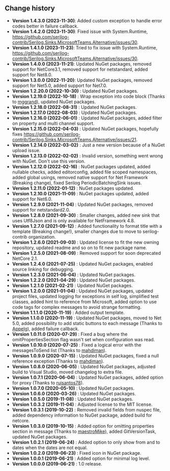 Change history
--------------
* **Version 1.4.3.0 (2023-11-30)**: Added custom exception to handle error codes better in failure callback.
* **Version 1.4.2.0 (2023-11-30)**: Fixed issue with System.Runtime, https://github.com/serilog-contrib/Serilog.Sinks.MicrosoftTeams.Alternative/issues/30.
* **Version 1.4.1.0 (2023-11-23)**: Tried to fix issue with System.Runtime, https://github.com/serilog-contrib/Serilog.Sinks.MicrosoftTeams.Alternative/issues/30.
* **Version 1.4.0.0 (2023-11-21)**: Updated NuGet packages, removed support for NetCore3.1, removed support for netstandard, added support for Net8.0.
* **Version 1.3.0.0 (2022-11-20)**: Updated NuGet packages, removed support for Net5.0, added support for Net7.0.
* **Version 1.2.20.0 (2022-10-30)** : Updated NuGet packages.
* **Version 1.2.19.0 (2022-10-18)** : Wrap exception into code block (Thanks to [mggrand](https://github.com/mggrand)), updated NuGet packages.
* **Version 1.2.18.0 (2022-08-31)** : Updated NuGet packages.
* **Version 1.2.17.0 (2022-08-03)** : Updated NuGet packages.
* **Version 1.2.16.0 (2022-06-01)** : Updated NuGet packages, added filter on property and multi channel support.
* **Version 1.2.15.0 (2022-04-03)** : Updated NuGet packages, hopefully fixes https://github.com/serilog-contrib/Serilog.Sinks.MicrosoftTeams.Alternative/issues/21.
* **Version 1.2.14.0 (2022-03-02)** : Just a new version because of a NuGet upload issue.
* **Version 1.2.13.0 (2022-02-02)** : Invalid version, something went wrong with NuGet. Don't use this version.
* **Version 1.2.12.0 (2022-02-16)** : NuGet packages updated, added nullable checks, added editorconfig, added file scoped namespaces, added global usings, removed native support for Net Framework (Breaking change), fixed Serilog PeriodicBatchingSink issues.
* **Version 1.2.11.0 (2022-01-12)** : NuGet packages updated.
* **Version 1.2.10.0 (2021-11-09)** : NuGet packages updated, added support for Net6.0.
* **Version 1.2.9.0 (2021-11-04)** : Updated NuGet packages, removed support for netstandard2.0.
* **Version 1.2.8.0 (2021-09-30)** : Smaller changes, added new sink that uses Utf8Json and is only available for NetFramework 4.8.
* **Version 1.2.7.0 (2021-09-12)** : Added functionality to format title with a template (Breaking change!), smaller changes due to move to serilog-contrib organization.
* **Version 1.2.6.0 (2021-09-03)** : Updated license to fit the new owning repository, updated readme and so on to fit new package name.
* **Version 1.2.5.0 (2021-08-09)** : Removed support for soon deprecated NetCore 2.1.
* **Version 1.2.4.0 (2021-07-25)** : Updated NuGet packages, enabled source linking for debugging.
* **Version 1.2.3.0 (2021-06-04)** : Updated NuGet packages.
* **Version 1.2.2.0 (2021-04-29)** : Updated NuGet packages.
* **Version 1.2.1.0 (2021-02-21)** : Updated NuGet packages.
* **Version 1.2.0.0 (2021-01-04)** : Updated NuGet packages, updated project files, updated logging for exceptions in self log, simplified test classes, added hint to reference from Microsoft, added option to use code tags for complex messages to avoid strange formatting.
* **Version 1.1.1.0 (2020-11-19)** : Added output template.
* **Version 1.1.0.0 (2020-11-19)** : Updated NuGet packages, moved to Net 5.0, added possibility to add static buttons to each message (Thanks to [Appelg](https://github.com/Appelg)), added failure callback.
* **Version 1.0.11.0 (2020-07-29)** : Fixed a bug where the omitPropertiesSection flag wasn't set when configuration was read.
* **Version 1.0.10.0 (2020-07-25)** : Fixed a logical error with the messagesToSend list (Thanks to [mahdiman](https://github.com/mahdiman)).
* **Version 1.0.9.0 (2020-07-15)** : Updated NuGet packages, fixed a null reference exception (Thanks to [mahdiman](https://github.com/mahdiman)).
* **Version 1.0.8.0 (2020-06-05)** : Updated NuGet packages, adjusted build to Visual Studio, moved changelog to extra file.
* **Version 1.0.7.1 (2020-06-04)** : Updated NuGet packages, added option for proxy (Thanks to [ruisantos78](https://github.com/ruisantos78)).
* **Version 1.0.7.0 (2020-05-10)** : Updated NuGet packages.
* **Version 1.0.6.0 (2020-03-26)** : Updated NuGet packages.
* **Version 1.0.5.0 (2019-11-08)** : Updated NuGet packages.
* **Version 1.0.3.2 (2019-11-04)** : Adjusted license to the MIT license.
* **Version 1.0.3.1 (2019-10-22)** : Removed invalid fields from nuspec file, added dependency information to NuGet package, added build for netcore.
* **Version 1.0.3.0 (2019-10-15)** : Added option for omitting properties section in message (Thanks to [maestroMike](https://github.com/maestroMike)), added GitVersionTask, updated NuGet packages.
* **Version 1.0.2.1 (2019-06-24)** : Added option to only show from and to dates when the dates are not equal.
* **Version 1.0.2.0 (2019-06-23)** : Fixed icon in NuGet package.
* **Version 1.0.0.1 (2019-06-21)** : Added option for minimal log level.
* **Version 1.0.0.0 (2019-06-21)** : 1.0 release.
